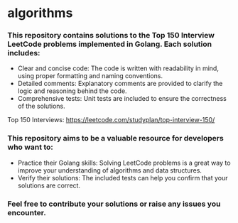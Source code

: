 # algorithms

### This repository contains solutions to the Top 150 Interview LeetCode problems implemented in Golang. Each solution includes:

* Clear and concise code: The code is written with readability in mind, using proper formatting and naming conventions.
* Detailed comments: Explanatory comments are provided to clarify the logic and reasoning behind the code.
* Comprehensive tests: Unit tests are included to ensure the correctness of the solutions.

Top 150 Interviews: https://leetcode.com/studyplan/top-interview-150/

### This repository aims to be a valuable resource for developers who want to:

* Practice their Golang skills: Solving LeetCode problems is a great way to improve your understanding of algorithms and data structures.
* Verify their solutions: The included tests can help you confirm that your solutions are correct.

### Feel free to contribute your solutions or raise any issues you encounter.
